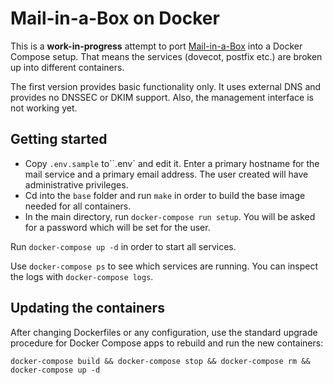 # Mail-in-a-Box on Docker


This is a __work-in-progress__ attempt to port [Mail-in-a-Box](https://mailinabox.email/) into a Docker Compose setup. That means the services (dovecot, postfix etc.) are broken up into different containers.

The first version provides basic functionality only. It uses external DNS and provides no DNSSEC or DKIM support. Also, the management interface is not working yet.

## Getting started

* Copy `.env.sample` to``.env` and edit it. Enter a primary hostname for the mail service and a primary email address. The user created will have administrative privileges.
* Cd into the `base` folder and run `make` in order to build the base image needed for all containers.
* In the main directory, run `docker-compose run setup`. You will be asked for a password which will be set for the user.

Run `docker-compose up -d` in order to start all services.

Use `docker-compose ps` to see which services are running. You can inspect the logs with `docker-compose logs`.

## Updating the containers

After changing Dockerfiles or any configuration, use the standard upgrade procedure for Docker Compose apps to rebuild and run the new containers:

    docker-compose build && docker-compose stop && docker-compose rm && docker-compose up -d
